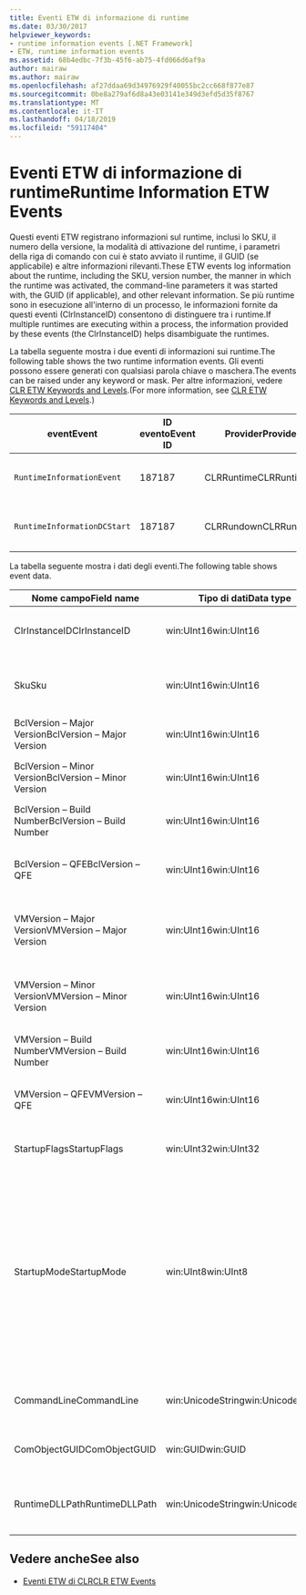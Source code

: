 ```yaml
---
title: Eventi ETW di informazione di runtime
ms.date: 03/30/2017
helpviewer_keywords:
- runtime information events [.NET Framework]
- ETW, runtime information events
ms.assetid: 68b4edbc-7f3b-45f6-ab75-4fd066d6af9a
author: mairaw
ms.author: mairaw
ms.openlocfilehash: af27ddaa69d34976929f40055bc2cc668f877e87
ms.sourcegitcommit: 0be8a279af6d8a43e03141e349d3efd5d35f8767
ms.translationtype: MT
ms.contentlocale: it-IT
ms.lasthandoff: 04/18/2019
ms.locfileid: "59117404"
---
```

# <a name="runtime-information-etw-events"></a><span data-ttu-id="0f8b8-102">Eventi ETW di informazione di runtime</span><span class="sxs-lookup"><span data-stu-id="0f8b8-102">Runtime Information ETW Events</span></span>
<span data-ttu-id="0f8b8-103">Questi eventi ETW registrano informazioni sul runtime, inclusi lo SKU, il numero della versione, la modalità di attivazione del runtime, i parametri della riga di comando con cui è stato avviato il runtime, il GUID (se applicabile) e altre informazioni rilevanti.</span><span class="sxs-lookup"><span data-stu-id="0f8b8-103">These ETW events log information about the runtime, including the SKU, version number, the manner in which the runtime was activated, the command-line parameters it was started with, the GUID (if applicable), and other relevant information.</span></span> <span data-ttu-id="0f8b8-104">Se più runtime sono in esecuzione all'interno di un processo, le informazioni fornite da questi eventi (ClrInstanceID) consentono di distinguere tra i runtime.</span><span class="sxs-lookup"><span data-stu-id="0f8b8-104">If multiple runtimes are executing within a process, the information provided by these events (the ClrInstanceID) helps disambiguate the runtimes.</span></span>  
  
 <span data-ttu-id="0f8b8-105">La tabella seguente mostra i due eventi di informazioni sui runtime.</span><span class="sxs-lookup"><span data-stu-id="0f8b8-105">The following table shows the two runtime information events.</span></span> <span data-ttu-id="0f8b8-106">Gli eventi possono essere generati con qualsiasi parola chiave o maschera.</span><span class="sxs-lookup"><span data-stu-id="0f8b8-106">The events can be raised under any keyword or mask.</span></span> <span data-ttu-id="0f8b8-107">Per altre informazioni, vedere [CLR ETW Keywords and Levels](../../../docs/framework/performance/clr-etw-keywords-and-levels.md).</span><span class="sxs-lookup"><span data-stu-id="0f8b8-107">(For more information, see [CLR ETW Keywords and Levels](../../../docs/framework/performance/clr-etw-keywords-and-levels.md).)</span></span>  
  
|<span data-ttu-id="0f8b8-108">event</span><span class="sxs-lookup"><span data-stu-id="0f8b8-108">Event</span></span>|<span data-ttu-id="0f8b8-109">ID evento</span><span class="sxs-lookup"><span data-stu-id="0f8b8-109">Event ID</span></span>|<span data-ttu-id="0f8b8-110">Provider</span><span class="sxs-lookup"><span data-stu-id="0f8b8-110">Provider</span></span>|<span data-ttu-id="0f8b8-111">Descrizione</span><span class="sxs-lookup"><span data-stu-id="0f8b8-111">Description</span></span>|  
|-----------|--------------|--------------|-----------------|  
|`RuntimeInformationEvent`|<span data-ttu-id="0f8b8-112">187</span><span class="sxs-lookup"><span data-stu-id="0f8b8-112">187</span></span>|<span data-ttu-id="0f8b8-113">CLRRuntime</span><span class="sxs-lookup"><span data-stu-id="0f8b8-113">CLRRuntime</span></span>|<span data-ttu-id="0f8b8-114">Generato quando viene caricato un runtime.</span><span class="sxs-lookup"><span data-stu-id="0f8b8-114">Raised when a runtime is loaded.</span></span>|  
|`RuntimeInformationDCStart`|<span data-ttu-id="0f8b8-115">187</span><span class="sxs-lookup"><span data-stu-id="0f8b8-115">187</span></span>|<span data-ttu-id="0f8b8-116">CLRRundown</span><span class="sxs-lookup"><span data-stu-id="0f8b8-116">CLRRundown</span></span>|<span data-ttu-id="0f8b8-117">Enumera i runtime caricati.</span><span class="sxs-lookup"><span data-stu-id="0f8b8-117">Enumerates the runtimes that are loaded.</span></span>|  
  
 <span data-ttu-id="0f8b8-118">La tabella seguente mostra i dati degli eventi.</span><span class="sxs-lookup"><span data-stu-id="0f8b8-118">The following table shows event data.</span></span>  
  
|<span data-ttu-id="0f8b8-119">Nome campo</span><span class="sxs-lookup"><span data-stu-id="0f8b8-119">Field name</span></span>|<span data-ttu-id="0f8b8-120">Tipo di dati</span><span class="sxs-lookup"><span data-stu-id="0f8b8-120">Data type</span></span>|<span data-ttu-id="0f8b8-121">Descrizione</span><span class="sxs-lookup"><span data-stu-id="0f8b8-121">Description</span></span>|  
|----------------|---------------|-----------------|  
|<span data-ttu-id="0f8b8-122">ClrInstanceID</span><span class="sxs-lookup"><span data-stu-id="0f8b8-122">ClrInstanceID</span></span>|<span data-ttu-id="0f8b8-123">win:UInt16</span><span class="sxs-lookup"><span data-stu-id="0f8b8-123">win:UInt16</span></span>|<span data-ttu-id="0f8b8-124">ID univoco per l'istanza di CLR o CoreCLR.</span><span class="sxs-lookup"><span data-stu-id="0f8b8-124">Unique ID for the instance of CLR or CoreCLR.</span></span>|  
|<span data-ttu-id="0f8b8-125">Sku</span><span class="sxs-lookup"><span data-stu-id="0f8b8-125">Sku</span></span>|<span data-ttu-id="0f8b8-126">win:UInt16</span><span class="sxs-lookup"><span data-stu-id="0f8b8-126">win:UInt16</span></span>|<span data-ttu-id="0f8b8-127">1 - CLR desktop.</span><span class="sxs-lookup"><span data-stu-id="0f8b8-127">1 – Desktop CLR.</span></span><br /><br /> <span data-ttu-id="0f8b8-128">2 - CoreCLR.</span><span class="sxs-lookup"><span data-stu-id="0f8b8-128">2 – CoreCLR.</span></span>|  
|<span data-ttu-id="0f8b8-129">BclVersion – Major Version</span><span class="sxs-lookup"><span data-stu-id="0f8b8-129">BclVersion – Major Version</span></span>|<span data-ttu-id="0f8b8-130">win:UInt16</span><span class="sxs-lookup"><span data-stu-id="0f8b8-130">win:UInt16</span></span>|<span data-ttu-id="0f8b8-131">Versione principale di mscorlib.dll.</span><span class="sxs-lookup"><span data-stu-id="0f8b8-131">Major version of mscorlib.dll.</span></span>|  
|<span data-ttu-id="0f8b8-132">BclVersion – Minor Version</span><span class="sxs-lookup"><span data-stu-id="0f8b8-132">BclVersion – Minor Version</span></span>|<span data-ttu-id="0f8b8-133">win:UInt16</span><span class="sxs-lookup"><span data-stu-id="0f8b8-133">win:UInt16</span></span>|<span data-ttu-id="0f8b8-134">Numero della versione secondaria di mscorlib.dll.</span><span class="sxs-lookup"><span data-stu-id="0f8b8-134">Minor version number of mscorlib.dll.</span></span>|  
|<span data-ttu-id="0f8b8-135">BclVersion – Build Number</span><span class="sxs-lookup"><span data-stu-id="0f8b8-135">BclVersion – Build Number</span></span>|<span data-ttu-id="0f8b8-136">win:UInt16</span><span class="sxs-lookup"><span data-stu-id="0f8b8-136">win:UInt16</span></span>|<span data-ttu-id="0f8b8-137">Numero di build di mscorlib.dll.</span><span class="sxs-lookup"><span data-stu-id="0f8b8-137">Build number of mscorlib.dll.</span></span>|  
|<span data-ttu-id="0f8b8-138">BclVersion – QFE</span><span class="sxs-lookup"><span data-stu-id="0f8b8-138">BclVersion – QFE</span></span>|<span data-ttu-id="0f8b8-139">win:UInt16</span><span class="sxs-lookup"><span data-stu-id="0f8b8-139">win:UInt16</span></span>|<span data-ttu-id="0f8b8-140">Numero della versione hotfix di mscorlib.dll.</span><span class="sxs-lookup"><span data-stu-id="0f8b8-140">Hotfix version number of mscorlib.dll.</span></span>|  
|<span data-ttu-id="0f8b8-141">VMVersion – Major Version</span><span class="sxs-lookup"><span data-stu-id="0f8b8-141">VMVersion – Major Version</span></span>|<span data-ttu-id="0f8b8-142">win:UInt16</span><span class="sxs-lookup"><span data-stu-id="0f8b8-142">win:UInt16</span></span>|<span data-ttu-id="0f8b8-143">Versione di clr.dll o coreclr.dll, a seconda dello SKU.</span><span class="sxs-lookup"><span data-stu-id="0f8b8-143">Version of clr.dll or coreclr.dll, depending on SKU.</span></span>|  
|<span data-ttu-id="0f8b8-144">VMVersion – Minor Version</span><span class="sxs-lookup"><span data-stu-id="0f8b8-144">VMVersion – Minor Version</span></span>|<span data-ttu-id="0f8b8-145">win:UInt16</span><span class="sxs-lookup"><span data-stu-id="0f8b8-145">win:UInt16</span></span>|<span data-ttu-id="0f8b8-146">Versione secondaria di clr.dll o coreclr.dll, a seconda dello SKU.</span><span class="sxs-lookup"><span data-stu-id="0f8b8-146">Minor version of clr.dll or coreclr.dll, depending on SKU.</span></span>|  
|<span data-ttu-id="0f8b8-147">VMVersion – Build Number</span><span class="sxs-lookup"><span data-stu-id="0f8b8-147">VMVersion – Build Number</span></span>|<span data-ttu-id="0f8b8-148">win:UInt16</span><span class="sxs-lookup"><span data-stu-id="0f8b8-148">win:UInt16</span></span>|<span data-ttu-id="0f8b8-149">Numero di build di clr.dll o coreclr.dll.</span><span class="sxs-lookup"><span data-stu-id="0f8b8-149">Build number of clr.dll or coreclr.dll.</span></span>|  
|<span data-ttu-id="0f8b8-150">VMVersion – QFE</span><span class="sxs-lookup"><span data-stu-id="0f8b8-150">VMVersion – QFE</span></span>|<span data-ttu-id="0f8b8-151">win:UInt16</span><span class="sxs-lookup"><span data-stu-id="0f8b8-151">win:UInt16</span></span>|<span data-ttu-id="0f8b8-152">Numero della versione hotfix di clr.dll o coreclr.dll.</span><span class="sxs-lookup"><span data-stu-id="0f8b8-152">Hotfix version number of clr.dll or coreclr.dll.</span></span>|  
|<span data-ttu-id="0f8b8-153">StartupFlags</span><span class="sxs-lookup"><span data-stu-id="0f8b8-153">StartupFlags</span></span>|<span data-ttu-id="0f8b8-154">win:UInt32</span><span class="sxs-lookup"><span data-stu-id="0f8b8-154">win:UInt32</span></span>|<span data-ttu-id="0f8b8-155">Flag di avvio definiti in mscoree.h.</span><span class="sxs-lookup"><span data-stu-id="0f8b8-155">Startup flags defined in mscoree.h.</span></span>|  
|<span data-ttu-id="0f8b8-156">StartupMode</span><span class="sxs-lookup"><span data-stu-id="0f8b8-156">StartupMode</span></span>|<span data-ttu-id="0f8b8-157">win:UInt8</span><span class="sxs-lookup"><span data-stu-id="0f8b8-157">win:UInt8</span></span>|<span data-ttu-id="0f8b8-158">0x01 - Eseguibile gestito.</span><span class="sxs-lookup"><span data-stu-id="0f8b8-158">0x01 - Managed executable.</span></span><br /><br /> <span data-ttu-id="0f8b8-159">0x02 - CLR ospitato.</span><span class="sxs-lookup"><span data-stu-id="0f8b8-159">0x02 - Hosted CLR.</span></span><br /><br /> <span data-ttu-id="0f8b8-160">0x04 - Interoperabilità gestita C++.</span><span class="sxs-lookup"><span data-stu-id="0f8b8-160">0x04 - C++ managed interop.</span></span><br /><br /> <span data-ttu-id="0f8b8-161">0x08 - Attivazione COM.</span><span class="sxs-lookup"><span data-stu-id="0f8b8-161">0x08 - COM-activated.</span></span><br /><br /> <span data-ttu-id="0f8b8-162">0x10 - Altro.</span><span class="sxs-lookup"><span data-stu-id="0f8b8-162">0x10 - Other.</span></span>|  
|<span data-ttu-id="0f8b8-163">CommandLine</span><span class="sxs-lookup"><span data-stu-id="0f8b8-163">CommandLine</span></span>|<span data-ttu-id="0f8b8-164">win:UnicodeString</span><span class="sxs-lookup"><span data-stu-id="0f8b8-164">win:UnicodeString</span></span>|<span data-ttu-id="0f8b8-165">Non Null solo se StartupMode=0x01.</span><span class="sxs-lookup"><span data-stu-id="0f8b8-165">Non-null only if StartupMode=0x01.</span></span>|  
|<span data-ttu-id="0f8b8-166">ComObjectGUID</span><span class="sxs-lookup"><span data-stu-id="0f8b8-166">ComObjectGUID</span></span>|<span data-ttu-id="0f8b8-167">win:GUID</span><span class="sxs-lookup"><span data-stu-id="0f8b8-167">win:GUID</span></span>|<span data-ttu-id="0f8b8-168">Non Null solo se StartupMode=0x08.</span><span class="sxs-lookup"><span data-stu-id="0f8b8-168">Non-null only if StartupMode=0x08.</span></span>|  
|<span data-ttu-id="0f8b8-169">RuntimeDLLPath</span><span class="sxs-lookup"><span data-stu-id="0f8b8-169">RuntimeDLLPath</span></span>|<span data-ttu-id="0f8b8-170">win:UnicodeString</span><span class="sxs-lookup"><span data-stu-id="0f8b8-170">win:UnicodeString</span></span>|<span data-ttu-id="0f8b8-171">Percorso del file DLL CLR che è stato caricato nel processo.</span><span class="sxs-lookup"><span data-stu-id="0f8b8-171">Path to the CLR .dll file that was loaded into the process.</span></span>|  
  
## <a name="see-also"></a><span data-ttu-id="0f8b8-172">Vedere anche</span><span class="sxs-lookup"><span data-stu-id="0f8b8-172">See also</span></span>

- [<span data-ttu-id="0f8b8-173">Eventi ETW di CLR</span><span class="sxs-lookup"><span data-stu-id="0f8b8-173">CLR ETW Events</span></span>](../../../docs/framework/performance/clr-etw-events.md)
